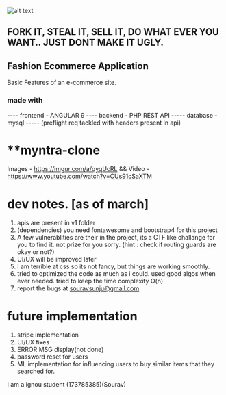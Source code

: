 ![alt text](https://i.imgur.com/DEJTKfC.png)
## FORK IT, STEAL IT, SELL IT, DO WHAT EVER YOU WANT.. JUST DONT MAKE IT UGLY.
## Fashion Ecommerce Application
  Basic Features of an e-commerce site.
  ### made with
  ---- frontend - ANGULAR 9
  ---- backend - PHP REST API
  ----- database - mysql
  ----- (preflight req tackled with headers present in api)
  
# **myntra-clone

Images - https://imgur.com/a/qyqUcRL && Video - https://www.youtube.com/watch?v=CUs91cSaXTM

# dev notes. [as of march]
  1. apis are present in v1 folder
  2. (dependencies) you need fontawesome and bootstrap4 for this project
  3. A few vulnerablities are their in the project, its a CTF like challange for you to find it. not prize for you sorry.
    (hint : check if routing guards are okay or not?)
  4. UI/UX will be improved later
  5. i am terrible at css so its not fancy, but things are working smoothly.
  6. tried to optimized the code as much as i could. used good algos when ever needed. tried to keep the time complexity O(n)
  7. report the bugs at souravsunju@gmail.com
  
# future implementation
  1. stripe implementation 
  2. UI/UX fixes
  3. ERROR MSG display(not done)
  4. password reset for users
  5. ML implementation for influencing users to buy similar items that they searched for.
  
  I am a ignou student (173785385)(Sourav)
